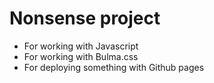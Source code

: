 # Nonsense project
- For working with Javascript
- For working with Bulma.css
- For deploying something with Github pages
